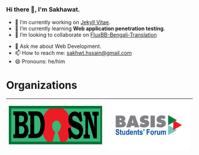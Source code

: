 ### Hi there 👋, I'm Sakhawat.
- 🔭 I’m currently working on <a href="https://github.com/sakhsain">Jekyll Vitae</a>.
- 🌱 I’m currently learning **Web application penetration testing**.
- 🚀 I’m looking to collaborate on <a href="https://github.com/sakhsain/FluxBB-Bengali-Translation"> FluxBB-Bengali-Translation </a>
<!-- - 🤔 I’m looking for help with ... -->
- 💬 Ask me about Web Development.
- 📫 How to reach me: <a href="mailto:sakhwt.hssain@gmail.com">sakhwt.hssain@gmail.com</a>
- 😄 Pronouns: he/him
<!-- - ⚡ Fun fact: ... -->

# Organizations
<!-- [![BdOSN](/bdosn-logo.png "Bangladesh Open Source Network - BdOSN")](https://bdosn.org) 
<img src="/bdOSN-logo.jpg" height="88" width="212" alt="bdOSN"><img src="/bsf-logo.png" height="88" width="212" alt="BSF-DPI"> 
<img src="/bdOSN-logo.jpg" height="88" width="212" alt="bdOSN">
<img src="/bsf-logo.png" height="88" width="212" alt="BSF-DPI"> -->

<!-- <h3 align="left">Organization:</h3>
<p align="left"> <a href="https://bdosn.org" target="_blank" rel="noreferrer"> <img src="/bdOSN-logo.jpg" alt="BdOSN" width="53" height="22"/> </a>  <a href="https://bsf.basis.org.bd" target="_blank" rel="noreferrer"> <img src="/bsf-logo.png" alt="bsf-dpi" width="53" height="22"/> </a> </p -->
<!--
| [![BdOSN](assets/images/bdOSN-logo.jpg "Bangladesh Open Source Network - BdOSN")](https://bdosn.org)  | Period of work (mm/yyyy - mm/yyyy) |
|:---------:|:----------------------------------:|
| Position 1 | Description about position 1 |

| [![BSF-DPI](assets/images/bsf-logo.png "BASIS Students Forum - DPI Chapter")](https://bsf.basis.org.bd) | Period of work (mm/yyyy - mm/yyyy) |
|:---------:|:----------------------------------:|
| Position 2 | Description about position 2 |

| [![IDEB](assets/images/IDEB.png "Institution of Diploma Engineers, Bangladesh ")](https://ideb.org.bd) | Period of work (mm/yyyy - mm/yyyy) |
|:---------:|:----------------------------------:|
| Position 3 | Description about position 3 |
-->

| [![BdOSN](assets/images/bdOSN-logo.jpg "Bangladesh Open Source Network - BdOSN")](https://bdosn.org)  | [![BSF-DPI](assets/images/bsf-logo.png "BASIS Students Forum - DPI Chapter")](https://bsf.basis.org.bd) |
|:---------:|:----------------------------------:|
